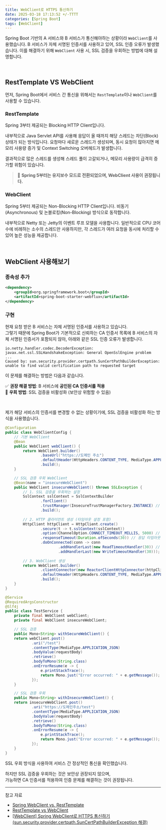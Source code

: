 ```yaml
---
title: WebClient로 HTTPS 통신하기
date: 2025-03-18 17:13:52 +/-TTTT
categories: [Spring Boot]
tags: [WebClient]
---
```



Spring Boot 기반의 A 서비스와 B 서비스가 통신해야하는 상황이라 `WebClient`를 사용했습니다.
B 서비스가 자체 서명된 인증서를 사용하고 있어, SSL 인증 오류가 발생했습니다.
이를 해결하기 위해 `WebClient`  사용 시, SSL 검증을 우회하는 방법에 대해 설명합니다.

<br/>

## RestTemplate VS WebClient
먼저, Spring Boot에서 서비스 간 통신을 위해서는 `RestTemplate`이나 `WebClient`를 사용할 수 있습니다.

### RestTemplate

Spring 3부터 제공되는 Blocking HTTP Client입니다.

내부적으로 Java Servlet API를 사용해 응답이 올 때까지 해당 스레드는 차단(Block) 상태가 되는 방식입니다.
요청마다 새로운 스레드가 생성되며, 동시 요청이 많아지면 메모리 사용량 증가 및 Context Switching 오버헤드가 발생합니다.

결과적으로 많은 스레드를 생성해 스레드 풀이 고갈되거나, 메모리 사용량이 급격히 증가할 위험이 있습니다.

> 📌 **Spring 5부터는 유지보수 모드로 전환되었으며, WebClient 사용이 권장됩니다.**

### WebClient

Spring 5부터 제공되는 Non-Blocking HTTP Client입니다.
비동기(Asynchronous) 및 논블로킹(Non-Blocking) 방식으로 동작합니다.

내부적으로 Netty 또는 Jetty의 이벤트 루프 모델을 사용합니다.
일반적으로 CPU 코어 수에 비례하는 소수의 스레드만 사용하지만, 각 스레드가 여러 요청을 동시에 처리할 수 있어 높은 성능을 제공합니다.

<br/>

## WebClient 사용해보기

### 종속성 추가

```xml
<dependency>
    <groupId>org.springframework.boot</groupId>
    <artifactId>spring-boot-starter-webflux</artifactId>
</dependency>
```

### 구현
현재 요청 받은 B 서비스는 자체 서명된 인증서를 사용하고 있습니다.  
그렇기 때문에 Spring Boot가 기본적으로 신뢰하는 CA 인증서 목록에 B 서비스의 자체 서명된 인증서가 포함되지 않아, 아래와 같은 SSL 인증 오류가 발생합니다.

```
io.netty.handler.codec.DecoderException: javax.net.ssl.SSLHandshakeException: General OpenSslEngine problem
...
Caused by: sun.security.provider.certpath.SunCertPathBuilderException: unable to find valid certification path to requested target
```

이 문제를 해결하는 방법은 다음과 같습니다.

✅ **권장 해결 방법**: B 서비스에 **공인된 CA 인증서를 적용**  
🚨 **우회 방법**: SSL 검증을 비활성화 (보안상 위험할 수 있음)  

<br/>

제가 해당 서비스의 인증서를 변경할 수 없는 상황이기에, SSL 검증을 비활성화 하는 방식을 사용했습니다.

```java
@Configuration
public class WebClientConfig {
    // 기본 WebClient
    @Bean
    public WebClient webClient() {
        return WebClient.builder()
                .baseUrl("https://도메인 주소")
                .defaultHeader(HttpHeaders.CONTENT_TYPE, MediaType.APPLICATION_JSON_VALUE)
                .build();
    }

    // SSL 검증 우회 WebClient
    @Bean(name = "insecureWebClient")
    public WebClient insecureWebClient() throws SSLException {
        // 1. SSL 검증을 우회하는 설정
        SslContext sslContext = SslContextBuilder
                .forClient()
                .trustManager(InsecureTrustManagerFactory.INSTANCE) // 모든 인증서를 신뢰
                .build();
    
        // 2. HTTP 클라이언트 생성 (타임아웃 설정 포함)
        HttpClient httpClient = HttpClient.create()
                .secure(t -> t.sslContext(sslContext))
                .option(ChannelOption.CONNECT_TIMEOUT_MILLIS, 5000) // 연결 타임아웃 5초
                .responseTimeout(Duration.ofSeconds(30)) // 응답 타임아웃 30초
                .doOnConnected(conn -> conn
                        .addHandlerLast(new ReadTimeoutHandler(30)) // 읽기 타임아웃
                        .addHandlerLast(new WriteTimeoutHandler(30))); // 쓰기 타임아웃
    
        // 3. WebClient 생성
        return WebClient.builder()
                .clientConnector(new ReactorClientHttpConnector(httpClient))
                .defaultHeader(HttpHeaders.CONTENT_TYPE, MediaType.APPLICATION_JSON_VALUE)
                .build();
    }
}
```

```java
@Service
@RequiredArgsConstructor
@Slf4j
public class TestService {
    private final WebClient webClient;
    private final WebClient insecureWebClient;

    // SSL 검증
    public Mono<String> withSecureWebClient() {
    return webClient.post()
            .uri("/test")
            .contentType(MediaType.APPLICATION_JSON)
            .bodyValue(requestBody)
            .retrieve()
            .bodyToMono(String.class)
            .onErrorResume(e -> {
                e.printStackTrace();
                return Mono.just("Error occurred: " + e.getMessage());
            });
    }

    // SSL 검증 우회
    public Mono<String> withInsecureWebClient() {
    return insecureWebClient.post()
            .uri("https://도메인주소/test")
            .contentType(MediaType.APPLICATION_JSON)
            .bodyValue(requestBody)
            .retrieve()
            .bodyToMono(String.class)
            .onErrorResume(e -> {
                e.printStackTrace();
                return Mono.just("Error occurred: " + e.getMessage());
            });
    }
}
```
SSL 우회 방식을 사용하여 서비스 간 정상적인 통신을 확인했습니다.

하지만 SSL 검증을 우회하는 것은 보안상 권장되지 않으며,  
가능하면 CA 인증서를 적용하여 인증 문제를 해결하는 것이 권장됩니다.

---
참고 자료

- [Spring WebClient vs. RestTemplate](https://www.baeldung.com/spring-webclient-resttemplate)
- [RestTemplate vs WebClient](https://velog.io/@emotional_dev/RestTemplate-vs-WebClient)
- [[WebClient] Spring WebClient로 HTTPS 통신하기(sun.security.provider.certpath.SunCertPathBuilderException 해결)](https://colabear754.tistory.com/177)
